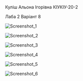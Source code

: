 Куліш Альона Ігорівна КІУКІУ-20-2

Лаба 2 Варіант 8

![Screenshot_1](https://user-images.githubusercontent.com/91599920/174444661-52ba5fed-f921-4c5c-977f-8a7da53aeed8.png)

![Screenshot_2](https://user-images.githubusercontent.com/91599920/174444662-c9054c91-9329-41d5-98e8-85059318adf8.png)

![Screenshot_3](https://user-images.githubusercontent.com/91599920/174444665-dedfbdf1-31e1-4462-9369-72973b0a5112.png)

![Screenshot_4](https://user-images.githubusercontent.com/91599920/174444666-47250551-8221-4d8d-a44f-079d1ad2d26d.png)

![Screenshot_5](https://user-images.githubusercontent.com/91599920/174444668-240add60-a237-4662-9898-fdc9049e31c4.png)

![Screenshot_6](https://user-images.githubusercontent.com/91599920/174444672-469947d6-c494-434a-9ef7-bfdb62d1af24.png)
